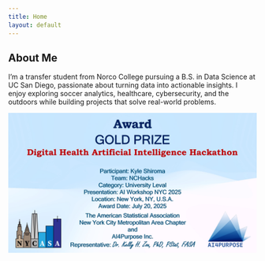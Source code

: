 ```yaml
---
title: Home
layout: default
---
```


<div class="section">
  <h2>About Me</h2>
  <p>
    I’m a transfer student from Norco College pursuing a B.S. in Data Science at UC San Diego, passionate about turning data into actionable insights. I enjoy         exploring soccer analytics, healthcare, cybersecurity, and the outdoors while building projects that solve real-world problems.
  </p>
</div>


<img src="assets/img/IMG_1582.jpg" alt="Description of your image">
